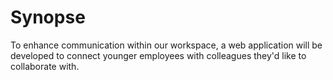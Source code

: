 # Synopse
To enhance communication within our workspace, a web application will be developed to connect younger employees with colleagues they'd like to collaborate with.

